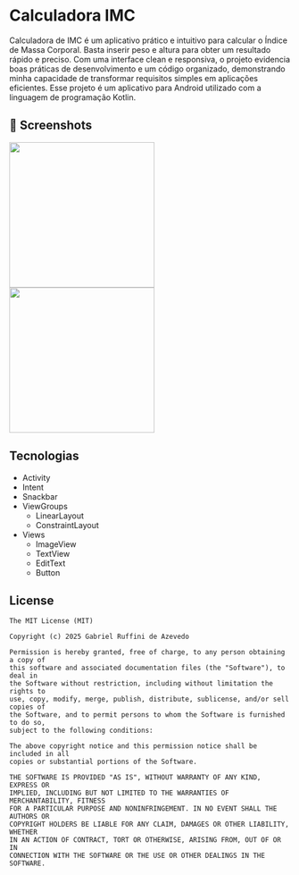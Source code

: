 # Calculadora IMC
Calculadora de IMC é um aplicativo prático e intuitivo para calcular o Índice de Massa Corporal. Basta inserir peso e altura para obter um resultado rápido e preciso. Com uma interface clean e responsiva, o projeto evidencia boas práticas de desenvolvimento e um código organizado, demonstrando minha capacidade de transformar requisitos simples em aplicações eficientes.
Esse projeto é um aplicativo para Android utilizado com a linguagem de programação Kotlin.

## :camera_flash: Screenshots
<!-- You can add more screenshots here if you like -->
<img src="https://github.com/user-attachments/assets/0fe8d507-23d9-4c3d-a421-daa7bfae8e8c" width=260/> <img src="https://github.com/user-attachments/assets/7516ac0f-933d-40b2-b3f0-1b3c0930e3cb" width=260/>


## Tecnologias
- Activity
- Intent
- Snackbar
- ViewGroups
  - LinearLayout
  - ConstraintLayout
- Views
  - ImageView
  - TextView
  - EditText
  - Button

## License
```
The MIT License (MIT)

Copyright (c) 2025 Gabriel Ruffini de Azevedo

Permission is hereby granted, free of charge, to any person obtaining a copy of
this software and associated documentation files (the "Software"), to deal in
the Software without restriction, including without limitation the rights to
use, copy, modify, merge, publish, distribute, sublicense, and/or sell copies of
the Software, and to permit persons to whom the Software is furnished to do so,
subject to the following conditions:

The above copyright notice and this permission notice shall be included in all
copies or substantial portions of the Software.

THE SOFTWARE IS PROVIDED "AS IS", WITHOUT WARRANTY OF ANY KIND, EXPRESS OR
IMPLIED, INCLUDING BUT NOT LIMITED TO THE WARRANTIES OF MERCHANTABILITY, FITNESS
FOR A PARTICULAR PURPOSE AND NONINFRINGEMENT. IN NO EVENT SHALL THE AUTHORS OR
COPYRIGHT HOLDERS BE LIABLE FOR ANY CLAIM, DAMAGES OR OTHER LIABILITY, WHETHER
IN AN ACTION OF CONTRACT, TORT OR OTHERWISE, ARISING FROM, OUT OF OR IN
CONNECTION WITH THE SOFTWARE OR THE USE OR OTHER DEALINGS IN THE SOFTWARE.
```
